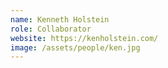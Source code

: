 ```yaml
---
name: Kenneth Holstein
role: Collaborator
website: https://kenholstein.com/
image: /assets/people/ken.jpg
---
```

